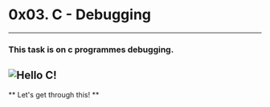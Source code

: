# 0x03. C - Debugging
---

### This task is on c programmes debugging.
![Hello C!](https://www.biaodianfu.com/wp-content/uploads/2020/10/hello-world.png)
---

** Let's get through this! **
